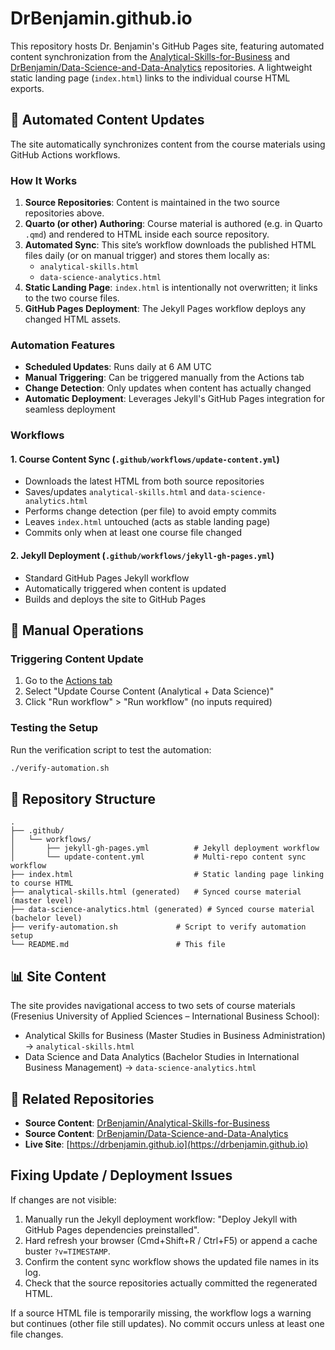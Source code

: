 # DrBenjamin.github.io

This repository hosts Dr. Benjamin's GitHub Pages site, featuring automated content synchronization from the [Analytical-Skills-for-Business](https://github.com/DrBenjamin/Analytical-Skills-for-Business) and [DrBenjamin/Data-Science-and-Data-Analytics](https://github.com/DrBenjamin/Data-Science-and-Data-Analytics) repositories. A lightweight static landing page (`index.html`) links to the individual course HTML exports.

## 🤖 Automated Content Updates

The site automatically synchronizes content from the course materials using GitHub Actions workflows.

### How It Works

1. **Source Repositories**: Content is maintained in the two source repositories above.
2. **Quarto (or other) Authoring**: Course material is authored (e.g. in Quarto `.qmd`) and rendered to HTML inside each source repository.
3. **Automated Sync**: This site’s workflow downloads the published HTML files daily (or on manual trigger) and stores them locally as:
   - `analytical-skills.html`
   - `data-science-analytics.html`
4. **Static Landing Page**: `index.html` is intentionally not overwritten; it links to the two course files.
5. **GitHub Pages Deployment**: The Jekyll Pages workflow deploys any changed HTML assets.

### Automation Features

- **Scheduled Updates**: Runs daily at 6 AM UTC
- **Manual Triggering**: Can be triggered manually from the Actions tab
- **Change Detection**: Only updates when content has actually changed
- **Automatic Deployment**: Leverages Jekyll's GitHub Pages integration for seamless deployment

### Workflows

#### 1. Course Content Sync (`.github/workflows/update-content.yml`)

- Downloads the latest HTML from both source repositories
- Saves/updates `analytical-skills.html` and `data-science-analytics.html`
- Performs change detection (per file) to avoid empty commits
- Leaves `index.html` untouched (acts as stable landing page)
- Commits only when at least one course file changed

#### 2. Jekyll Deployment (`.github/workflows/jekyll-gh-pages.yml`)

- Standard GitHub Pages Jekyll workflow
- Automatically triggered when content is updated
- Builds and deploys the site to GitHub Pages

## 🔧 Manual Operations

### Triggering Content Update

1. Go to the [Actions tab](https://github.com/DrBenjamin/DrBenjamin.github.io/actions)
2. Select "Update Course Content (Analytical + Data Science)"
3. Click "Run workflow" > "Run workflow" (no inputs required)

### Testing the Setup

Run the verification script to test the automation:

```bash
./verify-automation.sh
```

## 📁 Repository Structure

```text
.
├── .github/
│   └── workflows/
│       ├── jekyll-gh-pages.yml          # Jekyll deployment workflow
│       └── update-content.yml           # Multi-repo content sync workflow
├── index.html                           # Static landing page linking to course HTML
├── analytical-skills.html (generated)   # Synced course material (master level)
├── data-science-analytics.html (generated) # Synced course material (bachelor level)
├── verify-automation.sh             # Script to verify automation setup
└── README.md                        # This file
```

## 📊 Site Content

The site provides navigational access to two sets of course materials (Fresenius University of Applied Sciences – International Business School):

- Analytical Skills for Business (Master Studies in Business Administration) → `analytical-skills.html`
- Data Science and Data Analytics (Bachelor Studies in International Business Management) → `data-science-analytics.html`

## 🔗 Related Repositories

- **Source Content**: [DrBenjamin/Analytical-Skills-for-Business](https://github.com/DrBenjamin/Analytical-Skills-for-Business)
- **Source Content**: [DrBenjamin/Data-Science-and-Data-Analytics](https://github.com/DrBenjamin/Data-Science-and-Data-Analytics)
- **Live Site**: [https://drbenjamin.github.io](https://drbenjamin.github.io)

## Fixing Update / Deployment Issues

If changes are not visible:

1. Manually run the Jekyll deployment workflow: "Deploy Jekyll with GitHub Pages dependencies preinstalled".
2. Hard refresh your browser (Cmd+Shift+R / Ctrl+F5) or append a cache buster `?v=TIMESTAMP`.
3. Confirm the content sync workflow shows the updated file names in its log.
4. Check that the source repositories actually committed the regenerated HTML.

If a source HTML file is temporarily missing, the workflow logs a warning but continues (other file still updates). No commit occurs unless at least one file changes.
